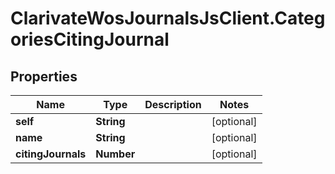 # ClarivateWosJournalsJsClient.CategoriesCitingJournal

## Properties

Name | Type | Description | Notes
------------ | ------------- | ------------- | -------------
**self** | **String** |  | [optional] 
**name** | **String** |  | [optional] 
**citingJournals** | **Number** |  | [optional] 


